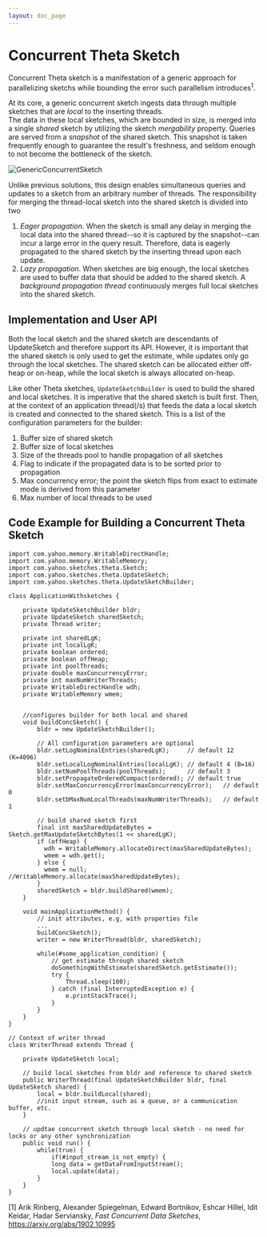 ```yaml
---
layout: doc_page
---
```


# Concurrent Theta Sketch

Concurrent Theta sketch is a manifestation of a generic approach for parallelizing sketchs while bounding the error such parallelism introduces<sup>1</sup>.

At its core, a generic concurrent sketch ingests data through multiple sketches that are _local_ to the inserting threads.  
The data in these local sketches, which are bounded in size, is merged into a single _shared_ sketch by utilizing the sketch _mergability_ property. 
Queries are served from a _snapshot_ of the shared sketch.
This snapshot is taken frequently enough to guarantee the result's freshness, and seldom enough to not become the bottleneck of the sketch.

<img class="doc-img-full" src="{{site.docs_img_dir}}/theta/GenericConcurrentSketch.png" alt="GenericConcurrentSketch" />

Unlike previous solutions, this design enables simultaneous queries and updates to a sketch from an arbitrary number of threads. 
The responsibility for merging the thread-local sketch into the shared sketch is divided into two

1. *Eager propagation*. When the sketch is small any delay in merging the local data into the shared thread--so it is captured by the snapshot--can incur a large error in the query result.
Therefore, data is eagerly propagated to the shared sketch by the inserting thread upon each update. 
2. *Lazy propagation*. When sketches are big enough, the local sketches are used to buffer data that should be added to the shared sketch. 
A _background propagation thread_ continuously merges full local sketches into the shared sketch.

## Implementation and User API

Both the local sketch and the shared sketch are descendants of UpdateSketch and therefore support its API.
However, it is important that the shared sketch is only used to get the estimate, while updates only go through the local sketches.
The shared sketch can be allocated either off-heap or on-heap, while the local sketch is always allocated on-heap.

Like other Theta sketches, `UpdateSketchBuilder` is used to build the shared and local sketches. 
It is imperative that the shared sketch is built first. 
Then, at the context of an application thread(/s) that feeds the data a local sketch is created and connected to the shared sketch.
This is a list of the configuration parameters for the builder:
1. Buffer size of shared sketch
2. Buffer size of local sketches
3. Size of the threads pool to handle propagation of all sketches
4. Flag to indicate if the propagated data is to be sorted prior to propagation
5. Max concurrency error; the point the sketch flips from exact to estimate mode is derived from this parameter
6. Max number of local threads to be used

## Code Example for Building a Concurrent Theta Sketch

    import com.yahoo.memory.WritableDirectHandle;
    import com.yahoo.memory.WritableMemory;
    import com.yahoo.sketches.theta.Sketch;
    import com.yahoo.sketches.theta.UpdateSketch;
    import com.yahoo.sketches.theta.UpdateSketchBuilder;

    class ApplicationWithsketches {
    
        private UpdateSketchBuilder bldr;
        private UpdateSketch sharedSketch;
        private Thread writer;

        private int sharedLgK;
        private int localLgK;
        private boolean ordered;
        private boolean offHeap;
        private int poolThreads;
        private double maxConcurrencyError;
        private int maxNumWriterThreads;
        private WritableDirectHandle wdh;
        private WritableMemory wmem;

    
        //configures builder for both local and shared
        void buildConcSketch() {
            bldr = new UpdateSketchBuilder();

            // All configuration parameters are optional
            bldr.setLogNominalEntries(sharedLgK);     // default 12 (K=4096)
            bldr.setLocalLogNominalEntries(localLgK); // default 4 (B=16)
            bldr.setNumPoolThreads(poolThreads);      // default 3
            bldr.setPropagateOrderedCompact(ordered); // default true
            bldr.setMaxConcurrencyError(maxConcurrencyError);   // default 0
            bldr.setbMaxNumLocalThreads(maxNumWriterThreads);   // default 1
            
            // build shared sketch first
            final int maxSharedUpdateBytes = Sketch.getMaxUpdateSketchBytes(1 << sharedLgK);    
            if (offHeap) {
              wdh = WritableMemory.allocateDirect(maxSharedUpdateBytes);
              wmem = wdh.get();
            } else {
              wmem = null; //WritableMemory.allocate(maxSharedUpdateBytes);
            }
            sharedSketch = bldr.buildShared(wmem);
        }
        
        void mainApplicationMethod() {
            // init attributes, e.g, with properties file
            ...
            buildConcSketch();
            writer = new WriterThread(bldr, sharedSketch);
            
            while(#some_application_condition) {
                // get estimate through shared sketch
                doSomethingWithEstimate(sharedSketch.getEstimate());
                try {
                    Thread.sleep(100);
                } catch (final InterruptedException e) {
                    e.printStackTrace();
                }
            }
        }
    }
        
    // Context of writer thread 
    class WriterThread extends Thread {
    
        private UpdateSketch local;
    
        // build local sketches from bldr and reference to shared sketch
        public WriterThread(final UpdateSketchBuilder bldr, final UpdateSketch shared) {
            local = bldr.buildLocal(shared);
            //init input stream, such as a queue, or a communication buffer, etc.
        }
        
        // updtae concurrent sketch through local sketch - no need for locks or any other synchronization
        public void run() {
            while(true) {
                if(#input_stream_is_not_empty) {
                long data = getDataFromInputStream();
                local.update(data);
            }
        }
    }
        



[1] Arik Rinberg, Alexander Spiegelman, Edward Bortnikov, Eshcar Hillel, Idit Keidar, Hadar Serviansky, *Fast Concurrent Data Sketches*, https://arxiv.org/abs/1902.10995